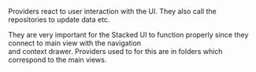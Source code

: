 Providers react to user interaction with the UI. They also call the repositories to update data etc. 

They are very important for the Stacked UI to function properly since they connect to main view with the navigation  
and context drawer. Providers used to for this are in folders which correspond to the main views.